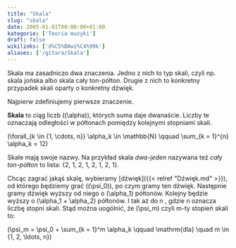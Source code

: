 ```yaml
---
title: "Skala"
slug: "skala"
date: 2005-01-01T00:00:00+01:00
kategorie: ['Teoria muzyki']
draft: false
wikilinks: ['d%C5%BAwi%C4%99k']
aliases: ['/gitara/Skala']
---
```

Skala ma zasadniczo dwa znaczenia. Jedno z nich to typ skali, czyli np.
skala jońska albo skala cały ton-półton. Drugie z nich to konkretny
przypadek skali oparty o konkretny dźwięk.

Najpierw zdefiniujemy pierwsze znaczenie.

**Skala** to ciąg liczb (\(\alpha\)), których suma daje dwanaście.
Liczby te oznaczają odległości w półtonach pomiędzy kolejnymi stopniami
skali.

\(\forall_{k \in \{1, \cdots, n\}} \alpha_k \in \mathbb{N} \qquad \sum_{k = 1}^{n} \alpha_k = 12\)

Skale mają swoje nazwy. Na przykład skala *dwa-jeden* nazywana też *cały
ton-półton* to lista: {2, 1, 2, 1, 2, 1, 2, 1}.

Chcąc zagrać jakąś skalę, wybieramy [dźwięk]({{< relref "Dźwięk.md" >}}), od
którego będziemy grać (\(\psi_0\)), po czym gramy ten dźwięk. Następnie
gramy dźwięk wyższy od niego o \(\alpha_1\) półtonów. Kolejny będzie
wyższy o \(\alpha_1 + \alpha_2\) półtonów. I tak aż do n , gdzie n
oznacza liczbę stopni skali. Stąd można uogólnić, że \(\psi_m\) czyli
m-ty stopień skali to:

\(\psi_m = \psi_0 + \sum_{k = 1}^m \alpha_k \qquad \mathrm{dla} \quad m \in \{1, 2, \ldots, n\}\)

